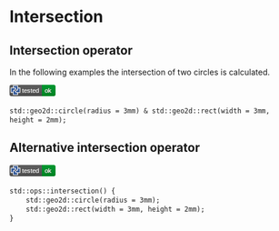 # Intersection

## Intersection operator

In the following examples the intersection of two circles is calculated.

[![test](.test/intersection_operator.png)](.test/intersection_operator.log)

```µcad,intersection_operator
std::geo2d::circle(radius = 3mm) & std::geo2d::rect(width = 3mm, height = 2mm);
```

## Alternative intersection operator

[![test](.test/intersection_alt_operator.png)](.test/intersection_alt_operator.log)

```µcad,intersection_alt_operator
std::ops::intersection() {
    std::geo2d::circle(radius = 3mm);
    std::geo2d::rect(width = 3mm, height = 2mm);
}
```

